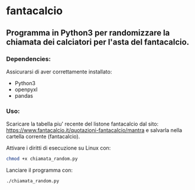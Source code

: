 # fantacalcio #

## Programma in Python3 per randomizzare la chiamata dei calciatori per l'asta del fantacalcio. ##

### Dependencies: ###

Assicurarsi di aver correttamente installato:
  - Python3
  - openpyxl
  - pandas

### Uso: ###

Scaricare la tabella piu' recente del listone fantacalcio dal sito:
  https://www.fantacalcio.it/quotazioni-fantacalcio/mantra
e salvarla nella cartella corrente (fantacalcio).

Attivare i diritti di esecuzione su Linux con:

```bash
chmod +x chiamata_random.py
```
Lanciare il programma con:

```bash
./chiamata_random.py
```
